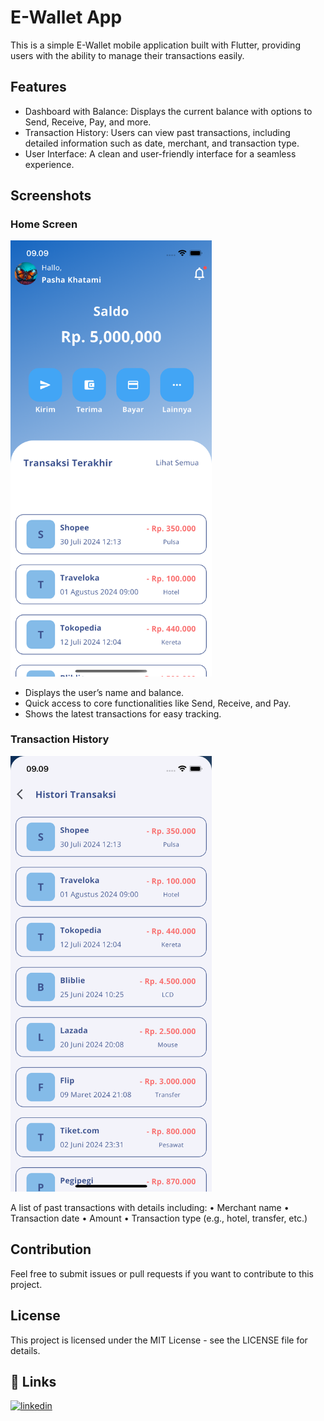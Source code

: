 # E-Wallet App

This is a simple E-Wallet mobile application built with Flutter, providing users with the ability to manage their transactions easily.

## Features

- Dashboard with Balance: Displays the current balance with options to Send, Receive, Pay, and more.
- Transaction History: Users can view past transactions, including detailed information such as date, merchant, and transaction type.
- User Interface: A clean and user-friendly interface for a seamless experience.

## Screenshots

### Home Screen
<img width="322" alt="Design - Home Screen" src="https://github.com/Pashakhatamihasibuan/ewallet-app/blob/main/ui_design/home_screen.png">

- Displays the user’s name and balance.
- Quick access to core functionalities like Send, Receive, and Pay.
- Shows the latest transactions for easy tracking.

### Transaction History

<img width="322" alt="Design - Transaction History" src="https://github.com/Pashakhatamihasibuan/ewallet-app/blob/main/ui_design/detail_screen.png">

A list of past transactions with details including:
	•	Merchant name
	•	Transaction date
	•	Amount
	•	Transaction type (e.g., hotel, transfer, etc.)

## Contribution

Feel free to submit issues or pull requests if you want to contribute to this project.

## License

This project is licensed under the MIT License - see the LICENSE file for details.

## 🔗 Links

[![linkedin](https://img.shields.io/badge/linkedin-0A66C2?style=for-the-badge&logo=linkedin&logoColor=white)](https://www.linkedin.com/in/pashakhatamihsb/)
